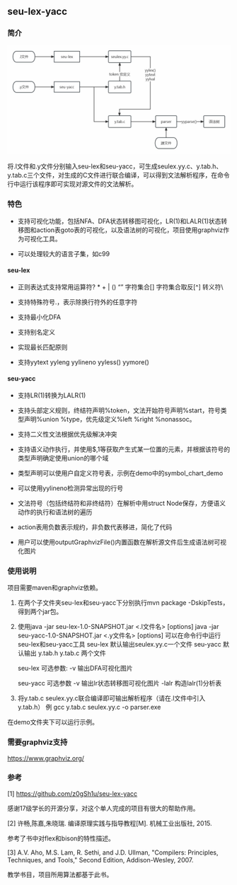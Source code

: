 ## seu-lex-yacc

### 简介
![img.png](doc/asset/img.jpg)

将.l文件和.y文件分别输入seu-lex和seu-yacc，可生成seulex.yy.c、y.tab.h、y.tab.c三个文件，对生成的C文件进行联合编译，可以得到文法解析程序，在命令行中运行该程序即可实现对源文件的文法解析。

### 特色
* 支持可视化功能，包括NFA、DFA状态转移图可视化，LR(1)和LALR(1)状态转移图和action表goto表的可视化，以及语法树的可视化，项目使用graphviz作为可视化工具。

* 可以处理较大的语言子集，如c99

#### seu-lex 

* 正则表达式支持常用运算符? * + | () “” 字符集合[] 字符集合取反[^] 转义符\

* 支持特殊符号.，表示除换行符外的任意字符

* 支持最小化DFA

* 支持别名定义

* 实现最长匹配原则

* 支持yytext yyleng yylineno yyless() yymore()

#### seu-yacc

* 支持LR(1)转换为LALR(1)

* 支持头部定义规则，终结符声明%token，文法开始符号声明%start，符号类型声明%union %type，优先级定义%left %right %nonassoc。

* 支持二义性文法根据优先级解决冲突

* 支持语义动作执行，并使用$$,$1等获取产生式某一位置的元素，并根据该符号的类型声明确定使用union的哪个域

* 类型声明可以使用户自定义符号表，示例在demo中的symbol_chart_demo

* 可以使用yylineno检测异常出现的行号

* 文法符号（包括终结符和非终结符）在解析中用struct Node保存，方便语义动作的执行和语法树的遍历

* action表用负数表示规约，非负数代表移进，简化了代码

* 用户可以使用outputGraphvizFile()内置函数在解析源文件后生成语法树可视化图片

### 使用说明
项目需要maven和graphviz依赖。

1. 在两个子文件夹seu-lex和seu-yacc下分别执行mvn package -DskipTests，得到两个jar包。

2. 使用java -jar seu-lex-1.0-SNAPSHOT.jar <.l文件名> [options]
java -jar seu-yacc-1.0-SNAPSHOT.jar <.y文件名> [options]
可以在命令行中运行seu-lex和seu-yacc工具
seu-lex 默认输出seulex.yy.c一个文件
seu-yacc 默认输出 y.tab.h y.tab.c 两个文件


    seu-lex 可选参数:
    -v 输出DFA可视化图片

    seu-yacc 可选参数
    -v 输出lr状态转移图可视化图片
    -lalr 构造lalr(1)分析表

3. 将y.tab.c seulex.yy.c联合编译即可输出解析程序（请在.l文件中引入y.tab.h）
例 gcc y.tab.c seulex.yy.c -o parser.exe

在demo文件夹下可以运行示例。

### 需要graphviz支持
https://www.graphviz.org/

### 参考
[1] https://github.com/z0gSh1u/seu-lex-yacc

感谢17级学长的开源分享，对这个单人完成的项目有很大的帮助作用。

[2] 许畅,陈嘉,朱晓瑞. 编译原理实践与指导教程[M]. 机械工业出版社, 2015.

参考了书中对flex和bison的特性描述。

[3] A.V. Aho, M.S. Lam, R. Sethi, and J.D. Ullman, "Compilers: Principles, Techniques, and Tools," Second Edition, Addison-Wesley, 2007.

教学书目，项目所用算法都基于此书。